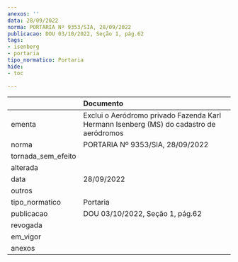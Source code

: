 ```yaml
---
anexos: ''
data: 28/09/2022
norma: PORTARIA Nº 9353/SIA, 28/09/2022
publicacao: DOU 03/10/2022, Seção 1, pág.62
tags:
- isenberg
- portaria
tipo_normatico: Portaria
hide: 
- toc 
 
---
```


|                    | Documento                                                                               |
|:-------------------|:----------------------------------------------------------------------------------------|
| ementa             | Exclui o Aeródromo privado Fazenda Karl Hermann Isenberg (MS) do cadastro de aeródromos |
| norma              | PORTARIA Nº 9353/SIA, 28/09/2022                                                        |
| tornada_sem_efeito |                                                                                         |
| alterada           |                                                                                         |
| data               | 28/09/2022                                                                              |
| outros             |                                                                                         |
| tipo_normatico     | Portaria                                                                                |
| publicacao         | DOU 03/10/2022, Seção 1, pág.62                                                         |
| revogada           |                                                                                         |
| em_vigor           |                                                                                         |
| anexos             |                                                                                         |